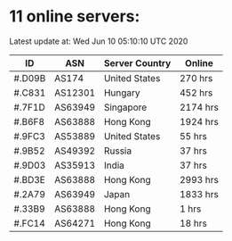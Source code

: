 # 11 online servers:

Latest update at: Wed Jun 10 05:10:10 UTC 2020

| ID | ASN | Server Country | Online |
| -- | --- | -------------- | ------ |
| #.D09B | AS174 | United States | 270 hrs |
| #.C831 | AS12301 | Hungary | 452 hrs |
| #.7F1D | AS63949 | Singapore | 2174 hrs |
| #.B6F8 | AS63888 | Hong Kong | 1924 hrs |
| #.9FC3 | AS53889 | United States | 55 hrs |
| #.9B52 | AS49392 | Russia | 37 hrs |
| #.9D03 | AS35913 | India | 37 hrs |
| #.BD3E | AS63888 | Hong Kong | 2993 hrs |
| #.2A79 | AS63949 | Japan | 1833 hrs |
| #.33B9 | AS63888 | Hong Kong | 1 hrs |
| #.FC14 | AS64271 | Hong Kong | 18 hrs |

